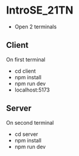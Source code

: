 # IntroSE_21TN

- Open 2 terminals

## Client

On first terminal

- cd client
- npm install
- npm run dev
- localhost:5173

## Server

On second terminal

- cd server
- npm install
- npm run dev
